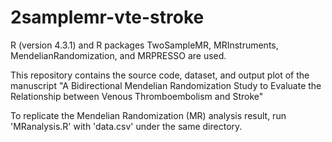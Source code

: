 # 2samplemr-vte-stroke
R (version 4.3.1) and R packages TwoSampleMR, MRInstruments, MendelianRandomization, and MRPRESSO are used.

This repository contains the source code, dataset, and output plot of the manuscript "A Bidirectional Mendelian Randomization Study to Evaluate the Relationship between Venous Thromboembolism and Stroke"

To replicate the Mendelian Randomization (MR) analysis result, run 'MRanalysis.R' with 'data.csv' under the same directory.

